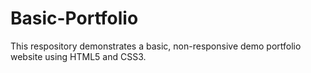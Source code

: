 # Basic-Portfolio

This respository demonstrates a basic, non-responsive demo portfolio website using HTML5 and CSS3.
